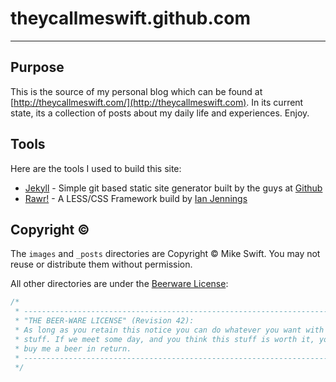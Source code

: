 # theycallmeswift.github.com

---

## Purpose

This is the source of my personal blog which can be found at [http://theycallmeswift.com/](http://theycallmeswift.com).  In its current state, its a collection of posts about my daily life and experiences. Enjoy.

## Tools

Here are the tools I used to build this site:

 * [Jekyll](https://github.com/mojombo/jekyll) - Simple git based static site generator built by the guys at [Github](http://www.github.com/)
 * [Rawr!](http://www.getrawr.com/) - A LESS/CSS Framework build by [Ian Jennings](http://meetjennings.com/)

## Copyright &copy;

The `images` and `_posts` directories are Copyright &copy; Mike Swift. You may not reuse or distribute them without permission.

All other directories are under the [Beerware License](http://people.freebsd.org/~phk/):

```css
/*
 * ----------------------------------------------------------------------------
 * "THE BEER-WARE LICENSE" (Revision 42):
 * As long as you retain this notice you can do whatever you want with this 
 * stuff. If we meet some day, and you think this stuff is worth it, you can 
 * buy me a beer in return.
 * ----------------------------------------------------------------------------
 */
```
